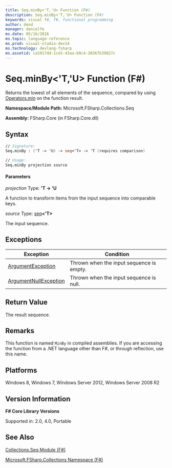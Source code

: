 ```yaml
---
title: Seq.minBy<'T,'U> Function (F#)
description: Seq.minBy<'T,'U> Function (F#)
keywords: visual f#, f#, functional programming
author: dend
manager: danielfe
ms.date: 05/16/2016
ms.topic: language-reference
ms.prod: visual-studio-dev14
ms.technology: devlang-fsharp
ms.assetid: ca5917dd-1ce5-43aa-b9c4-20367b39027c 
---
```


# Seq.minBy<'T,'U> Function (F#)

Returns the lowest of all elements of the sequence, compared by using [Operators.min](https://msdn.microsoft.com/library/adea4fd7-bfad-4834-989c-7878aca81fed) on the function result.

**Namespace/Module Path:** Microsoft.FSharp.Collections.Seq

**Assembly:** FSharp.Core (in FSharp.Core.dll)


## Syntax

```fsharp
// Signature:
Seq.minBy : ('T -> 'U) -> seq<'T> -> 'T (requires comparison)

// Usage:
Seq.minBy projection source
```

#### Parameters
*projection*
Type: **'T -&gt; 'U**


A function to transform items from the input sequence into comparable keys.


*source*
Type: [seq](https://msdn.microsoft.com/library/2f0c87c6-8a0d-4d33-92a6-10d1d037ce75)**&lt;'T&gt;**


The input sequence.

## Exceptions

|Exception|Condition|
|----|----|
|[ArgumentException](https://msdn.microsoft.com/library/system.argumentexception.aspx)|Thrown when the input sequence is empty.|
|[ArgumentNullException](https://msdn.microsoft.com/library/system.argumentnullexception.aspx)|Thrown when the input sequence is null.|

## Return Value

The result sequence.

## Remarks

This function is named `MinBy` in compiled assemblies. If you are accessing the function from a .NET language other than F#, or through reflection, use this name.


## Platforms
Windows 8, Windows 7, Windows Server 2012, Windows Server 2008 R2


## Version Information
**F# Core Library Versions**

Supported in: 2.0, 4.0, Portable




## See Also
[Collections.Seq Module &#40;F&#35;&#41;](Collections.Seq-Module-%5BFSharp%5D.md)

[Microsoft.FSharp.Collections Namespace &#40;F&#35;&#41;](Microsoft.FSharp.Collections-Namespace-%5BFSharp%5D.md)

